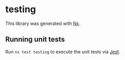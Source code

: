 # testing

This library was generated with [Nx](https://nx.dev).

## Running unit tests

Run `nx test testing` to execute the unit tests via [Jest](https://jestjs.io).
